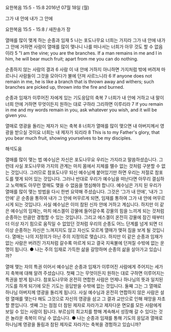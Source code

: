 요한복음 15:5 - 15:8 
2016년 07월 18일 (월)

그가 내 안에 내가 그 안에



요한복음 15:5 - 15:8 / 새찬송가  장


열매를 많이 맺게 하는 순종과 임재
5 나는 포도나무요 너희는 가지라 그가 내 안에 내가 그 안에 거하면 사람이 열매를 많이 맺나니 나를 떠나서는 너희가 아무 것도 할 수 없음이라 
5 "I am the vine; you are the branches. If a man remains in me and I in him, he will bear much fruit; apart from me you can do nothing.

순종하지 않는 사람의 결과 
6 사람 이 내 안에 거하지 아니하면 가지처럼 밖에 버려져 마르나니 사람들이 그것을 모아다가 불에 던져 사르느니라
6 If anyone does not remain in me, he is like a branch that is thrown away and withers; such branches are picked up, thrown into the fire and burned. 

순종과 임재가 이루어진 자에게 있는 기도응답의 축복
7 너희가 내 안에 거하고 내 말이 너희 안에 거하면 무엇이든지 원하는 대로 구하라 그리하면 이루리라 
7 If you remain in me and my words remain in you, ask whatever you wish, and it will be given you.

열매로 영광을 돌리는 제자가 되는 축복 
8 너희가 열매를 많이 맺으면 내 아버지께서 영광을 받으실 것이요 너희는 내 제자가 되리라
8 This is to my Father's glory, that you bear much fruit, showing yourselves to be my disciples.

해석도움





열매를 많이 맺는 법 
예수님은 자신은 포도나무요 우리는 가지라고 말씀하셨습니다. 그런데 사실 포도나무와 가지의 관계는 마치 몸에서 지체를 뗄수 없는 것처럼 구분할 수 없는 것입니다. 그러므로 참포도나무 되신 예수님께 붙어있기만 하면 우리는 저절로 참포도를 맺게 되어 있는 것입니다. 그러나 반대로 우리가 예수님을 떠난다면 아무리 결심하고 노력해도 아무런 열매도 맺을 수 없음을 명심해야 합니다. 예수님은 가지 된 우리가 열매를 많이 맺는 방법을 다시 한번 요약해 주셨습니다. 그것은 ‘그가 내 안에’, ‘내가 그 안에’ 곧 순종을 통하여 내가 그 안에 머무르게 되면, 임재를 통하여 그가 내 안에 머무르시게 되는 것입니다. 사실 예수님은 이미 참된 신자 안에 거하고 계십니다. 하지만 이 같은 예수님의 임재는, 마치 에스겔이 강물에 들어갈수록 강물의 힘을 느끼게 되는 것처럼 순종하는 만큼만 경험할 수 있는 것입니다. 그리고 에스겔이 온전히 강물에 잠긴 때부터 더 이상 자기 힘으로 움직일 수 없었던 것처럼 우리의 순종도 어느 단계를 넘게 되면 더 이상 순종하는 자신은 느껴지지도 않고 자신도 모르게 열매가 맺혀 짐을 보게 될 것입니다. 열매는 나의 지정의가 아닌 주의 지정의로 맺습니다. 하지만 이 같은 순종과 임재가 없는 사람은 버려진 가지처럼 갈수록 마르게 되고 결국 지옥불에 던져질 수밖에 없는 운명이 됩니다. 
● 나는 주의 임재로 가득한 삶을 갈망하며 순종의 삶을 살아가고 있습니까?  

열매 맺는 자의 특권 
이어서 예수님은 순종과 임재가 이루어진 사람에게 주어지는 세가지 축복에 대해 알려 주셨습니다. 첫째 그는 무엇이든지 원하는 대로 구하면 이루어지는 특권을 받게 됩니다. 참포도나무와 온전히 연합한 사람은 언제나 하나님의 뜻과 일치된 기도를 하게 되기에 모든 기도는 응답받을 수밖에 없는 것입니다. 둘째 그는 그 열매로 하나님 아버지께 영광을 돌리게 됩니다. 사실 예수님과 온전히 연합하지 않은 사람은 설령 열매를 맺는다 해도 그것으로 자신의 영광을 삼고 그 결과 교만으로 인해 재앙을 자초할 뿐입니다. 셋째 그는 점점 더 참된 제자로 자라가고 제자다운 면모를 모든 사람에게 보일 수 있는 사람이 됩니다. 부르심의 최고치를 향해 계속해서 성장해 갈 수 있다는 것은 놀라운 축복이 아닐 수 없습니다.
● 나는 순종과 임재를 통해 기도의 응답과 열매로 하나님께 영광을 돌림과 참된 제자로 자라가는 축복을 경험하고 있습니까?